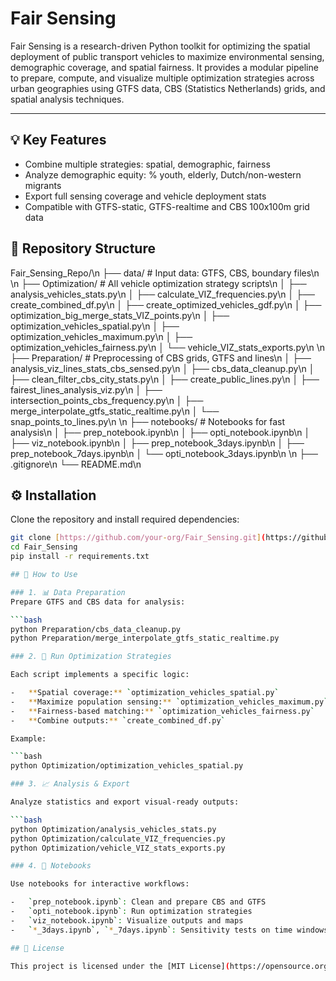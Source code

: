 # Fair Sensing

Fair Sensing is a research-driven Python toolkit for optimizing the spatial deployment of public transport vehicles to maximize environmental sensing, demographic coverage, and spatial fairness. It provides a modular pipeline to prepare, compute, and visualize multiple optimization strategies across urban geographies using GTFS data, CBS (Statistics Netherlands) grids, and spatial analysis techniques.

---

## 💡 Key Features

-   Combine multiple strategies: spatial, demographic, fairness
-   Analyze demographic equity: % youth, elderly, Dutch/non-western migrants
-   Export full sensing coverage and vehicle deployment stats
-   Compatible with GTFS-static, GTFS-realtime and CBS 100x100m grid data

## 📁 Repository Structure

Fair_Sensing_Repo/\n
├── data/                        # Input data: GTFS, CBS, boundary files\n
\n
├── Optimization/               # All vehicle optimization strategy scripts\n
│   ├── analysis_vehicles_stats.py\n
│   ├── calculate_VIZ_frequencies.py\n
│   ├── create_combined_df.py\n
│   ├── create_optimized_vehicles_gdf.py\n
│   ├── optimization_big_merge_stats_VIZ_points.py\n
│   ├── optimization_vehicles_spatial.py\n
│   ├── optimization_vehicles_maximum.py\n
│   ├── optimization_vehicles_fairness.py\n
│   └── vehicle_VIZ_stats_exports.py\n
\n
├── Preparation/                # Preprocessing of CBS grids, GTFS and lines\n
│   ├── analysis_viz_lines_stats_cbs_sensed.py\n
│   ├── cbs_data_cleanup.py\n
│   ├── clean_filter_cbs_city_stats.py\n
│   ├── create_public_lines.py\n
│   ├── fairest_lines_analysis_viz.py\n
│   ├── intersection_points_cbs_frequency.py\n
│   ├── merge_interpolate_gtfs_static_realtime.py\n
│   └── snap_points_to_lines.py\n
\n
├── notebooks/                  # Notebooks for fast analysis\n
│   ├── prep_notebook.ipynb\n
│   ├── opti_notebook.ipynb\n
│   ├── viz_notebook.ipynb\n
│   ├── prep_notebook_3days.ipynb\n
│   ├── prep_notebook_7days.ipynb\n
│   └── opti_notebook_3days.ipynb\n
\n
├── .gitignore\n
└── README.md\n

## ⚙️ Installation

Clone the repository and install required dependencies:

```bash
git clone [https://github.com/your-org/Fair_Sensing.git](https://github.com/your-org/Fair_Sensing.git)
cd Fair_Sensing
pip install -r requirements.txt

## 🚀 How to Use

### 1. 📊 Data Preparation  
Prepare GTFS and CBS data for analysis:

```bash
python Preparation/cbs_data_cleanup.py
python Preparation/merge_interpolate_gtfs_static_realtime.py

### 2. 🧠 Run Optimization Strategies

Each script implements a specific logic:

-   **Spatial coverage:** `optimization_vehicles_spatial.py`
-   **Maximize population sensing:** `optimization_vehicles_maximum.py`
-   **Fairness-based matching:** `optimization_vehicles_fairness.py`
-   **Combine outputs:** `create_combined_df.py`

Example:

```bash
python Optimization/optimization_vehicles_spatial.py

### 3. 📈 Analysis & Export

Analyze statistics and export visual-ready outputs:

```bash
python Optimization/analysis_vehicles_stats.py
python Optimization/calculate_VIZ_frequencies.py
python Optimization/vehicle_VIZ_stats_exports.py

### 4. 🧪 Notebooks

Use notebooks for interactive workflows:

-   `prep_notebook.ipynb`: Clean and prepare CBS and GTFS
-   `opti_notebook.ipynb`: Run optimization strategies
-   `viz_notebook.ipynb`: Visualize outputs and maps
-   `*_3days.ipynb`, `*_7days.ipynb`: Sensitivity tests on time windows

## 📄 License

This project is licensed under the [MIT License](https://opensource.org/licenses/MIT).
